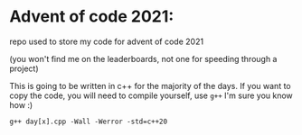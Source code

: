 # Advent of code 2021:

repo used to store my code for advent of code 2021

(you won't find me on the leaderboards, not one for speeding through a project)

This is going to be written in c++ for the majority of the days. 
If you want to copy the code, you will need to compile yourself, use `g++` I'm sure you know how :)

```Makefile
g++ day[x].cpp -Wall -Werror -std=c++20
```
